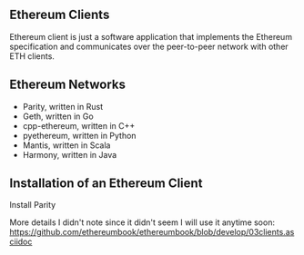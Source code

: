 ## Ethereum Clients
Ethereum client is just a software application that implements the Ethereum specification and communicates over the peer-to-peer network with other ETH clients.

## Ethereum Networks
- Parity, written in Rust
- Geth, written in Go
- cpp-ethereum, written in C++
- pyethereum, written in Python
- Mantis, written in Scala
- Harmony, written in Java

## Installation of an Ethereum Client
Install Parity

More details I didn't note since it didn't seem I will use it anytime soon:
https://github.com/ethereumbook/ethereumbook/blob/develop/03clients.asciidoc